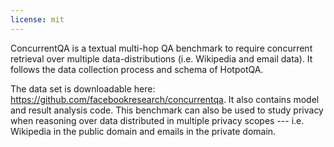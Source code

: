 ```yaml
---
license: mit
---
```


ConcurrentQA is a textual multi-hop QA benchmark to require concurrent retrieval over multiple data-distributions (i.e. Wikipedia and email data). It follows the data collection process and schema of HotpotQA. 

The data set is downloadable here: https://github.com/facebookresearch/concurrentqa. It also contains model and result analysis code. This benchmark can also be used to study privacy when reasoning over data distributed in multiple privacy scopes --- i.e. Wikipedia in the public domain and emails in the private domain.